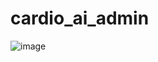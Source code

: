 # cardio_ai_admin

![image](https://github.com/user-attachments/assets/c2cc39a5-379b-4ece-ab50-4d3aeb62ee23)
